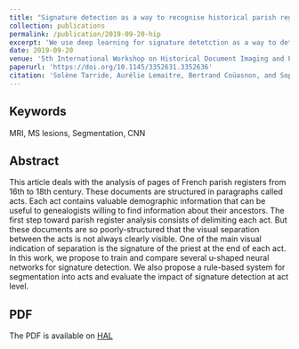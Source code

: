 ```yaml
---
title: "Signature detection as a way to recognise historical parish register structure"
collection: publications
permalink: /publication/2019-09-20-hip
excerpt: 'We use deep learning for signature detetction as a way to detect historical records using a rule-based system'
date: 2019-09-20
venue: '5th International Workshop on Historical Document Imaging and Processing (HIP)'
paperurl: 'https://doi.org/10.1145/3352631.3352636'
citation: 'Solène Tarride, Aurélie Lemaitre, Bertrand Coüasnon, and Sophie Tardivel. 2019. Signature detection as a way to recognise historical parish register structure. In Proceedings of the 5th International Workshop on Historical Document Imaging and Processing (HIP '19). Association for Computing Machinery, New York, NY, USA, 54–59.'
---
```


## Keywords
MRI, MS lesions, Segmentation, CNN

## Abstract
This article deals with the analysis of pages of French parish registers from 16th to 18th century. These documents are structured in paragraphs called acts. Each act contains valuable demographic information that can be useful to genealogists willing to find information about their ancestors. The first step toward parish register analysis consists of delimiting each act. But these documents are so poorly-structured that the visual separation between the acts is not always clearly visible. One of the main visual indication of separation is the signature of the priest at the end of each act. In this work, we propose to train and compare several u-shaped neural networks for signature detection. We also propose a rule-based system for segmentation into acts and evaluate the impact of signature detection at act level.

## PDF
The PDF is available on [HAL](https://hal.archives-ouvertes.fr/hal-02052250/document)


